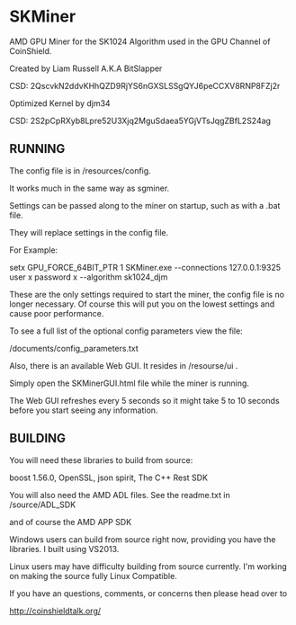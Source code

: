 SKMiner
=======
AMD GPU Miner for the SK1024 Algorithm used in the GPU Channel of CoinShield. 


Created by Liam Russell A.K.A BitSlapper 

CSD: 2QscvkN2ddvKHhQZD9RjYS6nGXSLSSgQYJ6peCCXV8RNP8FZj2r


Optimized Kernel by djm34

CSD: 2S2pCpRXyb8Lpre52U3Xjq2MguSdaea5YGjVTsJqgZBfL2S24ag



RUNNING
--------
The config file is in /resources/config. 

It works much in the same way as sgminer.  


Settings can be passed along to the miner on startup, such as with a .bat file.

They will replace settings in the config file. 

For Example:

setx GPU_FORCE_64BIT_PTR 1
SKMiner.exe --connections 127.0.0.1:9325 user x password x --algorithm sk1024_djm

These are the only settings required to start the miner, the config file is no longer necessary.
Of course this will put you on the lowest settings and cause poor performance.

To see a full list of the optional config parameters view the file:

 /documents/config_parameters.txt


Also, there is an available Web GUI. It resides in /resourse/ui .

Simply open the SKMinerGUI.html file while the miner is running. 

The Web GUI refreshes every 5 seconds so it might take 5 to 10 seconds before you start seeing any information.
 

BUILDING
---------

You will need these libraries to build from source:

boost 1.56.0, OpenSSL, json spirit, The C++ Rest SDK

You will also need the AMD ADL files. See the readme.txt in /source/ADL_SDK 

and of course the AMD APP SDK


Windows users can build from source right now, providing you have the libraries. I built using VS2013.


Linux users may have difficulty building from source currently. I'm working on making the source fully Linux Compatible.




If you have an questions, comments, or concerns then please head over to 

http://coinshieldtalk.org/
